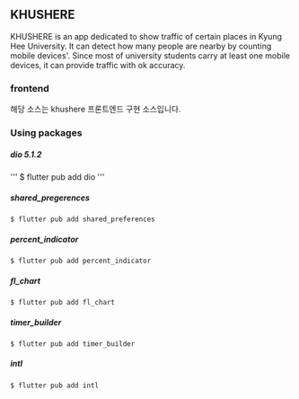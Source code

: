 ## KHUSHERE
KHUSHERE is an app dedicated to show traffic of certain places in Kyung Hee University. It can detect how many people are nearby by counting mobile devices'. Since most of university students carry at least one mobile devices, it can provide traffic with ok accuracy.

### frontend
해당 소스는 khushere 프론트엔드 구현 소스입니다.

### Using packages
##### dio 5.1.2

'''
$ flutter pub add dio
'''

##### shared_pregerences

```
$ flutter pub add shared_preferences
```

##### percent_indicator

```
$ flutter pub add percent_indicator
```

##### fl_chart
```
$ flutter pub add fl_chart
```

##### timer_builder

```
$ flutter pub add timer_builder
```

##### intl

```
$ flutter pub add intl
```
